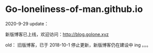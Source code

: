 # Go-loneliness-of-man.github.io

2020-9-29 update：

新版博客已上线，欢迎访问：http://blog.golone.xyz


old：
旧版博客，已于 2018-10-1 停止更新，新版博客仍在建设中 ing 。。。



